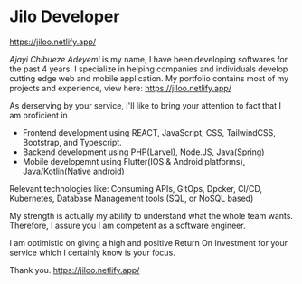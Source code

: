 # Jilo Developer
https://jiloo.netlify.app/

*Ajayi Chibueze Adeyemi* is my name, I have been developing softwares for the past 4 years.
I specialize in helping companies and individuals develop cutting edge web and mobile application.
My portfolio contains most of my projects and experience, view here: https://jiloo.netlify.app/

As derserving by your service, I'll like to bring your attention to fact that I am 
proficient in 
- Frontend development using REACT, JavaScript, CSS, TailwindCSS, Bootstrap, 
and Typescript. 
- Backend development using PHP(Larvel), Node.JS, Java(Spring)
- Mobile developemnt using Flutter(IOS & Android platforms), Java/Kotlin(Native android)

Relevant technologies like: Consuming APIs, GitOps, Dpcker, CI/CD, Kubernetes, Database 
Management tools (SQL, or NoSQL based)

My strength is actually my ability to understand what the whole team wants. Therefore,
I assure you I am competent as a software engineer.

I am optimistic on giving a high and positive Return On Investment for your service which I
certainly know is your focus.

Thank you.
https://jiloo.netlify.app/


